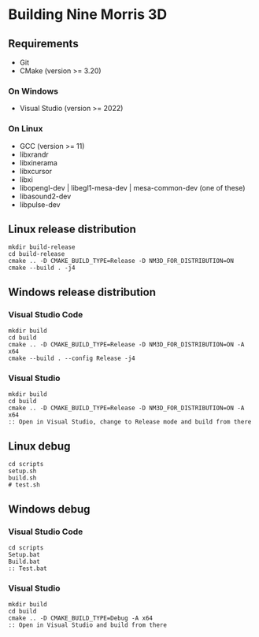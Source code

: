# Building Nine Morris 3D

## Requirements

- Git
- CMake (version >= 3.20)

### On Windows

- Visual Studio (version >= 2022)

### On Linux

- GCC (version >= 11)
- libxrandr
- libxinerama
- libxcursor
- libxi
- libopengl-dev | libegl1-mesa-dev | mesa-common-dev (one of these)
- libasound2-dev
- libpulse-dev

## Linux release distribution

    mkdir build-release
    cd build-release
    cmake .. -D CMAKE_BUILD_TYPE=Release -D NM3D_FOR_DISTRIBUTION=ON
    cmake --build . -j4

## Windows release distribution

### Visual Studio Code

    mkdir build
    cd build
    cmake .. -D CMAKE_BUILD_TYPE=Release -D NM3D_FOR_DISTRIBUTION=ON -A x64
    cmake --build . --config Release -j4

### Visual Studio

    mkdir build
    cd build
    cmake .. -D CMAKE_BUILD_TYPE=Release -D NM3D_FOR_DISTRIBUTION=ON -A x64
    :: Open in Visual Studio, change to Release mode and build from there

## Linux debug

    cd scripts
    setup.sh
    build.sh
    # test.sh

## Windows debug

### Visual Studio Code

    cd scripts
    Setup.bat
    Build.bat
    :: Test.bat

### Visual Studio

    mkdir build
    cd build
    cmake .. -D CMAKE_BUILD_TYPE=Debug -A x64
    :: Open in Visual Studio and build from there
